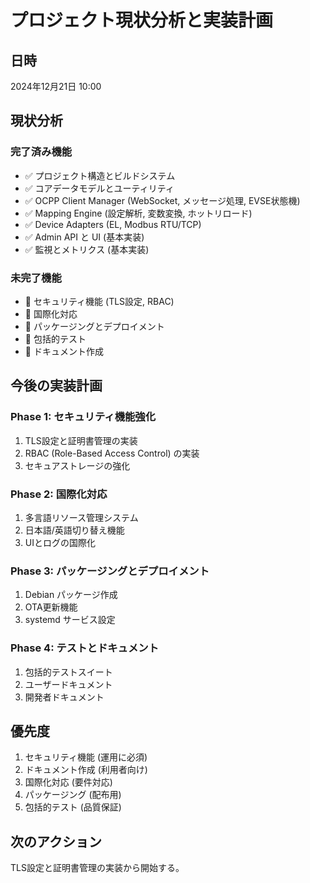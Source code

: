# プロジェクト現状分析と実装計画

## 日時
2024年12月21日 10:00

## 現状分析

### 完了済み機能
- ✅ プロジェクト構造とビルドシステム
- ✅ コアデータモデルとユーティリティ
- ✅ OCPP Client Manager (WebSocket, メッセージ処理, EVSE状態機)
- ✅ Mapping Engine (設定解析, 変数変換, ホットリロード)
- ✅ Device Adapters (EL, Modbus RTU/TCP)
- ✅ Admin API と UI (基本実装)
- ✅ 監視とメトリクス (基本実装)

### 未完了機能
- 🔄 セキュリティ機能 (TLS設定, RBAC)
- 🔄 国際化対応
- 🔄 パッケージングとデプロイメント
- 🔄 包括的テスト
- 🔄 ドキュメント作成

## 今後の実装計画

### Phase 1: セキュリティ機能強化
1. TLS設定と証明書管理の実装
2. RBAC (Role-Based Access Control) の実装
3. セキュアストレージの強化

### Phase 2: 国際化対応
1. 多言語リソース管理システム
2. 日本語/英語切り替え機能
3. UIとログの国際化

### Phase 3: パッケージングとデプロイメント
1. Debian パッケージ作成
2. OTA更新機能
3. systemd サービス設定

### Phase 4: テストとドキュメント
1. 包括的テストスイート
2. ユーザードキュメント
3. 開発者ドキュメント

## 優先度
1. セキュリティ機能 (運用に必須)
2. ドキュメント作成 (利用者向け)
3. 国際化対応 (要件対応)
4. パッケージング (配布用)
5. 包括的テスト (品質保証)

## 次のアクション
TLS設定と証明書管理の実装から開始する。 